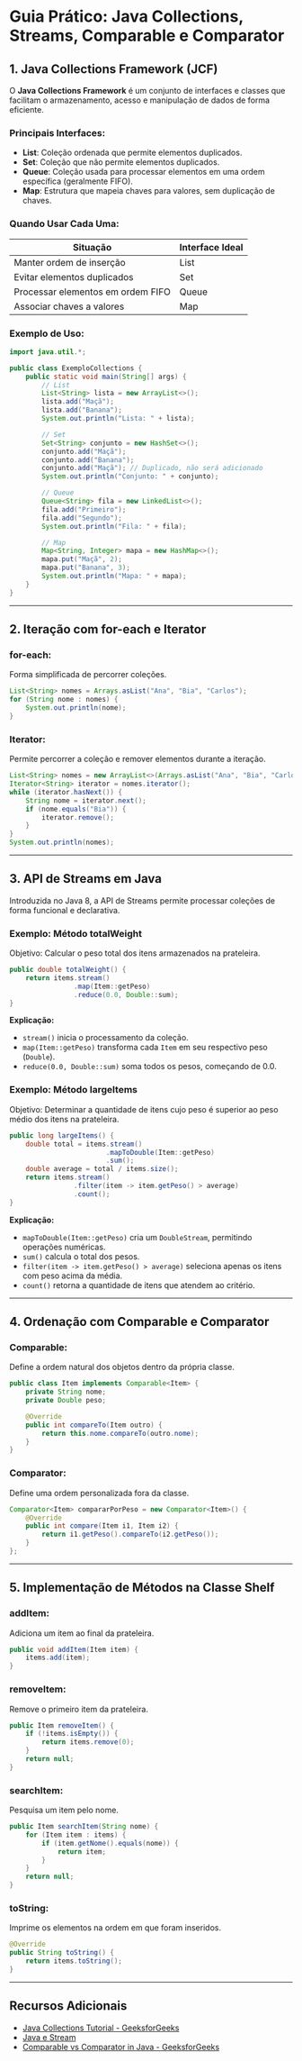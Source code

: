 # Guia Prático: Java Collections, Streams, Comparable e Comparator
## 1. Java Collections Framework (JCF)
O **Java Collections Framework** é um conjunto de interfaces e classes que facilitam o armazenamento, acesso e manipulação de dados de forma eficiente.

### Principais Interfaces:

* **List**: Coleção ordenada que permite elementos duplicados.
* **Set**: Coleção que não permite elementos duplicados.
* **Queue**: Coleção usada para processar elementos em uma ordem específica (geralmente FIFO).
* **Map**: Estrutura que mapeia chaves para valores, sem duplicação de chaves.

### Quando Usar Cada Uma:

| Situação                          | Interface Ideal |
| --------------------------------- | --------------- |
| Manter ordem de inserção          | List            |
| Evitar elementos duplicados       | Set             |
| Processar elementos em ordem FIFO | Queue           |
| Associar chaves a valores         | Map             |

### Exemplo de Uso:

```java
import java.util.*;

public class ExemploCollections {
    public static void main(String[] args) {
        // List
        List<String> lista = new ArrayList<>();
        lista.add("Maçã");
        lista.add("Banana");
        System.out.println("Lista: " + lista);

        // Set
        Set<String> conjunto = new HashSet<>();
        conjunto.add("Maçã");
        conjunto.add("Banana");
        conjunto.add("Maçã"); // Duplicado, não será adicionado
        System.out.println("Conjunto: " + conjunto);

        // Queue
        Queue<String> fila = new LinkedList<>();
        fila.add("Primeiro");
        fila.add("Segundo");
        System.out.println("Fila: " + fila);

        // Map
        Map<String, Integer> mapa = new HashMap<>();
        mapa.put("Maçã", 2);
        mapa.put("Banana", 3);
        System.out.println("Mapa: " + mapa);
    }
}
```

---

## 2. Iteração com for-each e Iterator

### for-each:

Forma simplificada de percorrer coleções.

```java
List<String> nomes = Arrays.asList("Ana", "Bia", "Carlos");
for (String nome : nomes) {
    System.out.println(nome);
}
```

### Iterator:

Permite percorrer a coleção e remover elementos durante a iteração.

```java
List<String> nomes = new ArrayList<>(Arrays.asList("Ana", "Bia", "Carlos"));
Iterator<String> iterator = nomes.iterator();
while (iterator.hasNext()) {
    String nome = iterator.next();
    if (nome.equals("Bia")) {
        iterator.remove();
    }
}
System.out.println(nomes);
```

---

## 3. API de Streams em Java

Introduzida no Java 8, a API de Streams permite processar coleções de forma funcional e declarativa.

### Exemplo: Método totalWeight

Objetivo: Calcular o peso total dos itens armazenados na prateleira.

```java
public double totalWeight() {
    return items.stream()
                .map(Item::getPeso)
                .reduce(0.0, Double::sum);
}
```

**Explicação:**

* `stream()` inicia o processamento da coleção.
* `map(Item::getPeso)` transforma cada `Item` em seu respectivo peso (`Double`).
* `reduce(0.0, Double::sum)` soma todos os pesos, começando de 0.0.

### Exemplo: Método largeItems

Objetivo: Determinar a quantidade de itens cujo peso é superior ao peso médio dos itens na prateleira.

```java
public long largeItems() {
    double total = items.stream()
                        .mapToDouble(Item::getPeso)
                        .sum();
    double average = total / items.size();
    return items.stream()
                .filter(item -> item.getPeso() > average)
                .count();
}
```

**Explicação:**

* `mapToDouble(Item::getPeso)` cria um `DoubleStream`, permitindo operações numéricas.
* `sum()` calcula o total dos pesos.
* `filter(item -> item.getPeso() > average)` seleciona apenas os itens com peso acima da média.
* `count()` retorna a quantidade de itens que atendem ao critério.

---

## 4. Ordenação com Comparable e Comparator

### Comparable:

Define a ordem natural dos objetos dentro da própria classe.

```java
public class Item implements Comparable<Item> {
    private String nome;
    private Double peso;

    @Override
    public int compareTo(Item outro) {
        return this.nome.compareTo(outro.nome);
    }
}
```

### Comparator:

Define uma ordem personalizada fora da classe.

```java
Comparator<Item> compararPorPeso = new Comparator<Item>() {
    @Override
    public int compare(Item i1, Item i2) {
        return i1.getPeso().compareTo(i2.getPeso());
    }
};
```

---

## 5. Implementação de Métodos na Classe Shelf

### addItem:

Adiciona um item ao final da prateleira.

```java
public void addItem(Item item) {
    items.add(item);
}
```

### removeItem:

Remove o primeiro item da prateleira.

```java
public Item removeItem() {
    if (!items.isEmpty()) {
        return items.remove(0);
    }
    return null;
}
```

### searchItem:

Pesquisa um item pelo nome.

```java
public Item searchItem(String nome) {
    for (Item item : items) {
        if (item.getNome().equals(nome)) {
            return item;
        }
    }
    return null;
}
```

### toString:

Imprime os elementos na ordem em que foram inseridos.

```java
@Override
public String toString() {
    return items.toString();
}
```

---

## Recursos Adicionais

* [Java Collections Tutorial - GeeksforGeeks](https://www.geeksforgeeks.org/java-collection-tutorial/)
* [Java e Stream](https://youtu.be/HH0jHqvuQLg?si=Le2XEut6xwg98eDp)
* [Comparable vs Comparator in Java - GeeksforGeeks](https://www.geeksforgeeks.org/comparable-vs-comparator-in-java/)

